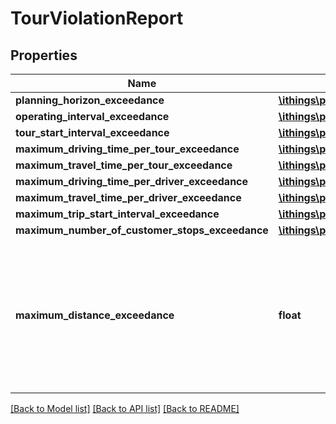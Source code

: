 # TourViolationReport

## Properties
Name | Type | Description | Notes
------------ | ------------- | ------------- | -------------
**planning_horizon_exceedance** | [**\ithings\ptvxserver\model\Duration**](Duration.md) |  | [optional] 
**operating_interval_exceedance** | [**\ithings\ptvxserver\model\Duration**](Duration.md) |  | [optional] 
**tour_start_interval_exceedance** | [**\ithings\ptvxserver\model\Duration**](Duration.md) |  | [optional] 
**maximum_driving_time_per_tour_exceedance** | [**\ithings\ptvxserver\model\Duration**](Duration.md) |  | [optional] 
**maximum_travel_time_per_tour_exceedance** | [**\ithings\ptvxserver\model\Duration**](Duration.md) |  | [optional] 
**maximum_driving_time_per_driver_exceedance** | [**\ithings\ptvxserver\model\Duration**](Duration.md) |  | [optional] 
**maximum_travel_time_per_driver_exceedance** | [**\ithings\ptvxserver\model\Duration**](Duration.md) |  | [optional] 
**maximum_trip_start_interval_exceedance** | [**\ithings\ptvxserver\model\Duration**](Duration.md) |  | [optional] 
**maximum_number_of_customer_stops_exceedance** | [**\ithings\ptvxserver\model\PositiveInteger**](PositiveInteger.md) |  | [optional] 
**maximum_distance_exceedance** | **float** | The distance by which the the specified maximum distance per tour is exceeded. The limit is either specified by maximum distance of tour restrictions or maximum distance of vehicle. Corresponds to tour events with violation type MAXIMUM\\_DISTANCE. | [optional] 

[[Back to Model list]](../../README.md#documentation-for-models) [[Back to API list]](../../README.md#documentation-for-api-endpoints) [[Back to README]](../../README.md)

